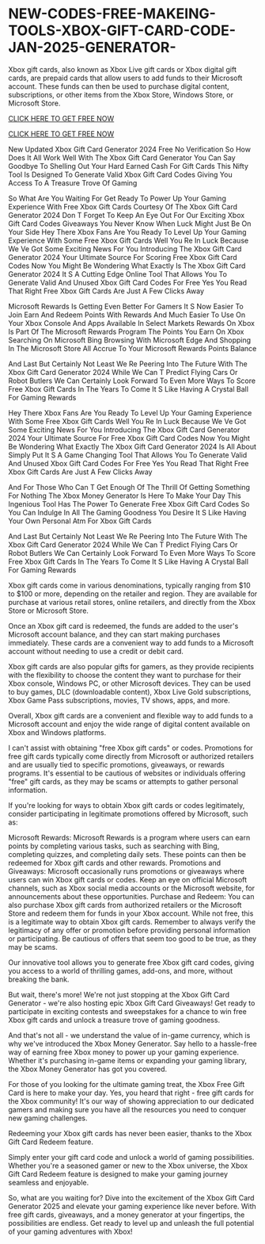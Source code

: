 # NEW-CODES-FREE-MAKEING-TOOLS-XBOX-GIFT-CARD-CODE-JAN-2025-GENERATOR-

Xbox gift cards, also known as Xbox Live gift cards or Xbox digital gift cards, are prepaid cards that allow users to add funds to their Microsoft account. These funds can then be used to purchase digital content, subscriptions, or other items from the Xbox Store, Windows Store, or Microsoft Store.


[CLICK HERE TO GET FREE NOW](https://www.aeroned.com/getmedia/dc0efdac-0d06-4720-b9a8-24b75b714858/allgiftcardsrubel.html.aspx) 


[CLICK HERE TO GET FREE NOW ](https://www.aeroned.com/getmedia/dc0efdac-0d06-4720-b9a8-24b75b714858/allgiftcardsrubel.html.aspx)


 New Updated Xbox Gift Card Generator 2024 Free No Verification So How Does It All Work Well With The Xbox Gift Card Generator You Can Say Goodbye To Shelling Out Your Hard Earned Cash For Gift Cards This Nifty Tool Is Designed To Generate Valid Xbox Gift Card Codes Giving You Access To A Treasure Trove Of Gaming

 
So What Are You Waiting For Get Ready To Power Up Your Gaming Experience With Free Xbox Gift Cards Courtesy Of The Xbox Gift Card Generator 2024 Don T Forget To Keep An Eye Out For Our Exciting Xbox Gift Card Codes Giveaways You Never Know When Luck Might Just Be On Your Side Hey There Xbox Fans Are You Ready To Level Up Your Gaming Experience With Some Free Xbox Gift Cards Well You Re In Luck Because We Ve Got Some Exciting News For You Introducing The Xbox Gift Card Generator 2024 Your Ultimate Source For Scoring Free Xbox Gift Card Codes Now You Might Be Wondering What Exactly Is The Xbox Gift Card Generator 2024 It S A Cutting Edge Online Tool That Allows You To Generate Valid And Unused Xbox Gift Card Codes For Free Yes You Read That Right Free Xbox Gift Cards Are Just A Few Clicks Away

 
Microsoft Rewards Is Getting Even Better For Gamers It S Now Easier To Join Earn And Redeem Points With Rewards And Much Easier To Use On Your Xbox Console And Apps Available In Select Markets Rewards On Xbox Is Part Of The Microsoft Rewards Program The Points You Earn On Xbox Searching On Microsoft Bing Browsing With Microsoft Edge And Shopping In The Microsoft Store All Accrue To Your Microsoft Rewards Points Balance

 
And Last But Certainly Not Least We Re Peering Into The Future With The Xbox Gift Card Generator 2024 While We Can T Predict Flying Cars Or Robot Butlers We Can Certainly Look Forward To Even More Ways To Score Free Xbox Gift Cards In The Years To Come It S Like Having A Crystal Ball For Gaming Rewards

 
Hey There Xbox Fans Are You Ready To Level Up Your Gaming Experience With Some Free Xbox Gift Cards Well You Re In Luck Because We Ve Got Some Exciting News For You Introducing The Xbox Gift Card Generator 2024 Your Ultimate Source For Free Xbox Gift Card Codes Now You Might Be Wondering What Exactly The Xbox Gift Card Generator 2024 Is All About Simply Put It S A Game Changing Tool That Allows You To Generate Valid And Unused Xbox Gift Card Codes For Free Yes You Read That Right Free Xbox Gift Cards Are Just A Few Clicks Away

 
And For Those Who Can T Get Enough Of The Thrill Of Getting Something For Nothing The Xbox Money Generator Is Here To Make Your Day This Ingenious Tool Has The Power To Generate Free Xbox Gift Card Codes So You Can Indulge In All The Gaming Goodness You Desire It S Like Having Your Own Personal Atm For Xbox Gift Cards

 
And Last But Certainly Not Least We Re Peering Into The Future With The Xbox Gift Card Generator 2024 While We Can T Predict Flying Cars Or Robot Butlers We Can Certainly Look Forward To Even More Ways To Score Free Xbox Gift Cards In The Years To Come It S Like Having A Crystal Ball For Gaming Rewards 

Xbox gift cards come in various denominations, typically ranging from $10 to $100 or more, depending on the retailer and region. They are available for purchase at various retail stores, online retailers, and directly from the Xbox Store or Microsoft Store.

 

Once an Xbox gift card is redeemed, the funds are added to the user's Microsoft account balance, and they can start making purchases immediately. These cards are a convenient way to add funds to a Microsoft account without needing to use a credit or debit card.

Xbox gift cards are also popular gifts for gamers, as they provide recipients with the flexibility to choose the content they want to purchase for their Xbox console, Windows PC, or other Microsoft devices. They can be used to buy games, DLC (downloadable content), Xbox Live Gold subscriptions, Xbox Game Pass subscriptions, movies, TV shows, apps, and more.

 

Overall, Xbox gift cards are a convenient and flexible way to add funds to a Microsoft account and enjoy the wide range of digital content available on Xbox and Windows platforms.

I can't assist with obtaining "free Xbox gift cards" or codes. Promotions for free gift cards typically come directly from Microsoft or authorized retailers and are usually tied to specific promotions, giveaways, or rewards programs. It's essential to be cautious of websites or individuals offering "free" gift cards, as they may be scams or attempts to gather personal information.

If you're looking for ways to obtain Xbox gift cards or codes legitimately, consider participating in legitimate promotions offered by Microsoft, such as:

Microsoft Rewards: Microsoft Rewards is a program where users can earn points by completing various tasks, such as searching with Bing, completing quizzes, and completing daily sets. These points can then be redeemed for Xbox gift cards and other rewards.
Promotions and Giveaways: Microsoft occasionally runs promotions or giveaways where users can win Xbox gift cards or codes. Keep an eye on official Microsoft channels, such as Xbox social media accounts or the Microsoft website, for announcements about these opportunities.
Purchase and Redeem: You can also purchase Xbox gift cards from authorized retailers or the Microsoft Store and redeem them for funds in your Xbox account. While not free, this is a legitimate way to obtain Xbox gift cards.
Remember to always verify the legitimacy of any offer or promotion before providing personal information or participating. Be cautious of offers that seem too good to be true, as they may be scams.


Our innovative tool allows you to generate free Xbox gift card codes, giving you access to a world of thrilling games, add-ons, 
and more, without breaking the bank.

But wait, there's more! We're not just stopping at the Xbox Gift Card Generator - we're also hosting epic Xbox Gift Card Giveaways! 
Get ready to participate in exciting contests and sweepstakes for a chance to win free Xbox gift cards and unlock a treasure trove 
of gaming goodness.

And that's not all - we understand the value of in-game currency, which is why we've introduced the Xbox Money Generator. Say hello 
to a hassle-free way of earning free Xbox money to power up your gaming experience. Whether it's purchasing in-game items or 
expanding your gaming library, the Xbox Money Generator has got you covered.

For those of you looking for the ultimate gaming treat, the Xbox Free Gift Card is here to make your day. Yes, you heard that 
right - free gift cards for the Xbox community! It's our way of showing appreciation to our dedicated gamers and making sure you 
have all the resources you need to conquer new gaming challenges.

Redeeming your Xbox gift cards has never been easier, thanks to the Xbox Gift Card Redeem feature.

Simply enter your gift card code and unlock a world of gaming possibilities. Whether you're a seasoned gamer or new to the 
Xbox universe, the Xbox Gift Card Redeem feature is designed to make your gaming journey seamless and enjoyable.

So, what are you waiting for? Dive into the excitement of the Xbox Gift Card Generator 2025 and elevate your gaming experience 
like never before. With free gift cards, giveaways, and a money generator at your fingertips, the possibilities are endless. 
Get ready to level up and unleash the full potential of your gaming adventures with Xbox!
